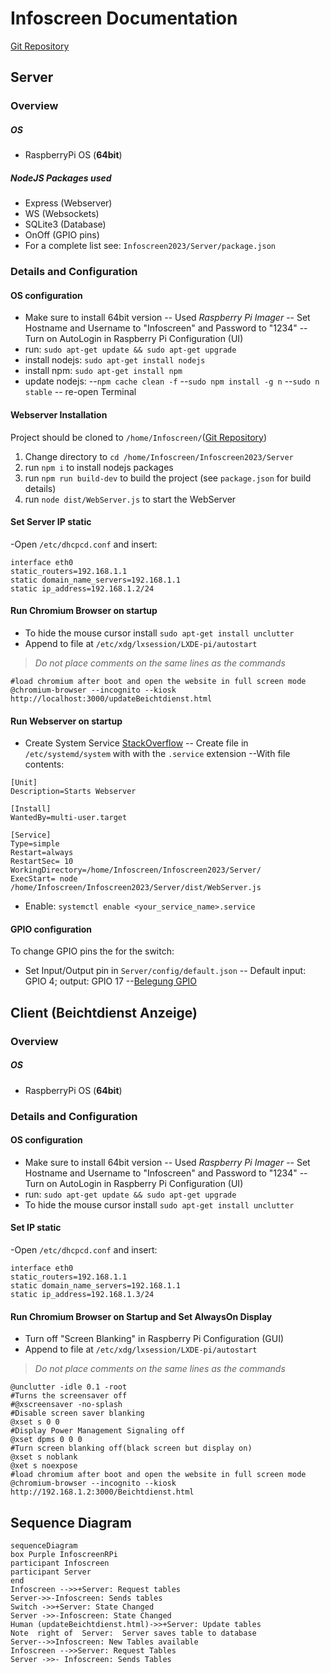 ﻿
# Infoscreen Documentation
[Git Repository](https://github.com/Snuuson/Infoscreen2023.git)

## Server 

### Overview
##### OS
- RaspberryPi OS (**64bit**)
##### NodeJS Packages used
- Express (Webserver)
- WS (Websockets)
- SQLite3 (Database)
- OnOff (GPIO pins)
- For a complete list see: `Infoscreen2023/Server/package.json`
### Details and Configuration
#### OS configuration
- Make sure to install 64bit version
-- Used *Raspberry Pi Imager* 
-- Set Hostname and Username to  "Infoscreen" and Password to "1234"
-- Turn on AutoLogin in Raspberry Pi Configuration (UI)
- run: `sudo apt-get update && sudo apt-get upgrade`
- install nodejs: `sudo apt-get install nodejs`
- install npm: `sudo apt-get install npm`
- update nodejs: 
--`npm cache clean -f`
--`sudo npm install -g n`
--`sudo n stable`
-- re-open Terminal
#### Webserver Installation
Project should be cloned to `/home/Infoscreen/`([Git Repository](https://github.com/Snuuson/Infoscreen2023.git))
1. Change directory to `cd /home/Infoscreen/Infoscreen2023/Server`
2. run `npm i` to install nodejs packages
3. run `npm run build-dev` to build the project (see `package.json` for build details) 
4. run `node dist/WebServer.js` to start the WebServer 
#### Set Server IP static
-Open `/etc/dhcpcd.conf` and insert:
```
interface eth0
static_routers=192.168.1.1
static domain_name_servers=192.168.1.1
static ip_address=192.168.1.2/24
```


#### Run Chromium Browser on startup
- To hide the mouse cursor install `sudo apt-get install unclutter`
- Append to file at `/etc/xdg/lxsession/LXDE-pi/autostart`
>*Do not place comments on the same lines as the commands*
 ```
 #load chromium after boot and open the website in full screen mode
@chromium-browser --incognito --kiosk http://localhost:3000/updateBeichtdienst.html  
```
#### Run Webserver on startup
- Create System Service [StackOverflow](https://stackoverflow.com/questions/60100830/how-should-i-start-a-node-js-script-automatically)
-- Create file in `/etc/systemd/system`  with with the `.service`  extension 
--With file contents:
```
[Unit]
Description=Starts Webserver

[Install]
WantedBy=multi-user.target

[Service]
Type=simple
Restart=always
RestartSec= 10
WorkingDirectory=/home/Infoscreen/Infoscreen2023/Server/
ExecStart= node /home/Infoscreen/Infoscreen2023/Server/dist/WebServer.js
```
- Enable: `systemctl enable <your_service_name>.service`
#### GPIO configuration

To change GPIO pins the for the switch: 
- Set Input/Output pin in `Server/config/default.json`
-- Default input: GPIO 4; output: GPIO 17
--[Belegung GPIO](https://www.elektronik-kompendium.de/sites/raspberry-pi/1907101.htm)
## Client (Beichtdienst Anzeige)
### Overview
##### OS
- RaspberryPi OS (**64bit**)
### Details and Configuration
#### OS configuration
- Make sure to install 64bit version
-- Used *Raspberry Pi Imager* 
-- Set Hostname and Username to  "Infoscreen" and Password to "1234"
-- Turn on AutoLogin in Raspberry Pi Configuration (UI)
- run: `sudo apt-get update && sudo apt-get upgrade`
- To hide the mouse cursor install `sudo apt-get install unclutter`

#### Set IP static
-Open `/etc/dhcpcd.conf` and insert:
```
interface eth0
static_routers=192.168.1.1
static domain_name_servers=192.168.1.1
static ip_address=192.168.1.3/24
```

#### Run Chromium Browser on Startup and Set AlwaysOn Display
 - Turn off "Screen Blanking" in Raspberry Pi Configuration (GUI)
 - Append to file at `/etc/xdg/lxsession/LXDE-pi/autostart`
 >*Do not place comments on the same lines as the commands*
```
@unclutter -idle 0.1 -root
#Turns the screensaver off
#@xscreensaver -no-splash		
#Disable screen saver blanking
@xset s 0 0
#Display Power Management Signaling off
@xset dpms 0 0 0
#Turn screen blanking off(black screen but display on)
@xset s noblank
@xet s noexpose
#load chromium after boot and open the website in full screen mode
@chromium-browser --incognito --kiosk http://192.168.1.2:3000/Beichtdienst.html
```
## Sequence Diagram

```mermaid
sequenceDiagram
box Purple InfoscreenRPi
participant Infoscreen
participant Server
end
Infoscreen -->>+Server: Request tables
Server->>-Infoscreen: Sends tables
Switch ->>+Server: State Changed
Server ->>-Infoscreen: State Changed
Human (updateBeichtdienst.html)->>+Server: Update tables
Note  right of  Server:  Server saves table to database
Server-->>Infoscreen: New Tables available 
Infoscreen -->>Server: Request Tables
Server ->>- Infoscreen: Sends Tables 
```


